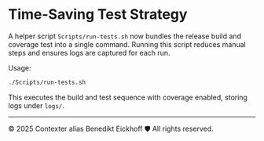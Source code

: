 # Time-Saving Test Strategy

A helper script `Scripts/run-tests.sh` now bundles the release build and coverage test into a single command. Running this script reduces manual steps and ensures logs are captured for each run.

Usage:
```bash
./Scripts/run-tests.sh
```
This executes the build and test sequence with coverage enabled, storing logs under `logs/`.

---
© 2025 Contexter alias Benedikt Eickhoff 🛡️ All rights reserved.

